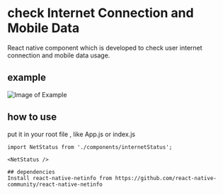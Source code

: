 # check Internet Connection and Mobile Data
React native component which is developed to check user internet connection and mobile data usage.

## example
![Image of Example](https://user-images.githubusercontent.com/5220867/93060597-f2fda500-f6a4-11ea-8f25-9720c2d62551.gif)

## how to use

put it in your root file , like App.js or index.js
```
import NetStatus from './components/internetStatus';

<NetStatus />

## dependencies
Install react-native-netinfo from https://github.com/react-native-community/react-native-netinfo

